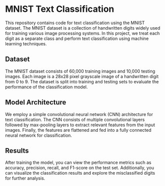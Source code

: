 # MNIST Text Classification
This repository contains code for text classification using the MNIST dataset. The MNIST dataset is a collection of handwritten digits widely used for training various image processing systems. In this project, we treat each digit as a separate class and perform text classification using machine learning techniques.

## Dataset
The MNIST dataset consists of 60,000 training images and 10,000 testing images. Each image is a 28x28 pixel grayscale image of a handwritten digit from 0 to 9. The dataset is split into training and testing sets to evaluate the performance of the classification model.

## Model Architecture
We employ a simple convolutional neural network (CNN) architecture for text classification. The CNN consists of multiple convolutional layers followed by max-pooling layers to extract relevant features from the input images. Finally, the features are flattened and fed into a fully connected neural network for classification.

## Results
After training the model, you can view the performance metrics such as accuracy, precision, recall, and F1-score on the test set. Additionally, you can visualize the classification results and explore the misclassified digits for further analysis.
